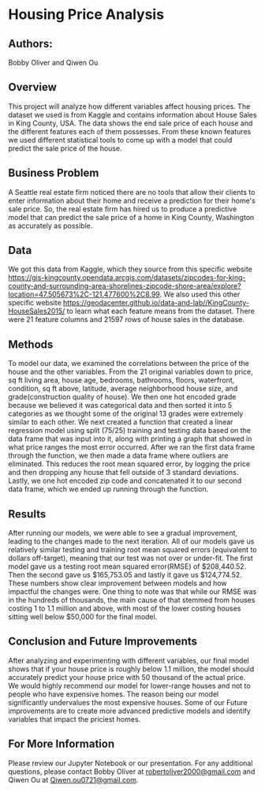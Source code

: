 # Housing Price Analysis

## Authors:
Bobby Oliver and Qiwen Ou

## Overview

This project will analyze how different variables affect housing prices. The dataset we used is from Kaggle and contains information about House Sales in King County, USA. The data shows the end sale price of each house and the different features each of them possesses. From these known features we used different statistical tools to come up with a model that could predict the sale price of the house.

## Business Problem

A Seattle real estate firm noticed there are no tools that allow their clients to enter information about their home and receive a prediction for their home's sale price. So, the real estate firm has hired us to produce a predictive model that can predict the sale price of a home in King County, Washington as accurately as possible.

## Data

We got this data from Kaggle, which they source from this specific website https://gis-kingcounty.opendata.arcgis.com/datasets/zipcodes-for-king-county-and-surrounding-area-shorelines-zipcode-shore-area/explore?location=47.505673%2C-121.477600%2C8.99. We also used this other specific website https://geodacenter.github.io/data-and-lab//KingCounty-HouseSales2015/ to learn what each feature means from the dataset. There were 21 feature columns and 21597 rows of house sales in the database. 

## Methods

To model our data, we examined the correlations between the price of the house and the other variables. From the 21 original variables down to price, sq ft living area, house age, bedrooms, bathrooms, floors, waterfront, condition, sq ft above, latitude, average neighborhood house size, and grade(construction quality of house). We then one hot encoded grade because we believed it was categorical data and then sorted it into 5 categories as we thought some of the original 13 grades were extremely similar to each other. We next created a function that created a linear regression model using split (75/25) training and testing data based on the data frame that was input into it, along with printing a graph that showed in what price ranges the most error occurred. After we ran the first data frame through the function, we then made a data frame where outliers are eliminated. This reduces the root mean squared error, by logging the price and then dropping any house that fell outside of 3 standard deviations. Lastly, we one hot encoded zip code and concatenated it to our second data frame, which we ended up running through the function.

## Results

After running our models, we were able to see a gradual improvement, leading to the changes made to the next iteration. All of our models gave us relatively similar testing and training root mean squared errors (equivalent to dollars off-target), meaning that our test was not over or under-fit. The first model gave us a testing root mean squared error(RMSE) of $208,440.52. Then the second gave us $165,753.05 and lastly it gave us $124,774.52. These numbers show clear improvement between models and how impactful the changes were. One thing to note was that while our RMSE was in the hundreds of thousands, the main cause of that stemmed from houses costing 1 to 1.1 million and above, with most of the lower costing houses sitting well below $50,000 for the final model.

## Conclusion and Future Improvements

After analyzing and experimenting with different variables, our final model shows that if your house price is roughly below 1.1 million, the model should accurately predict your house price with 50 thousand of the actual price. We would highly recommend our model for lower-range houses and not to people who have expensive homes. The reason being our model significantly undervalues the most expensive houses. Some of our Future improvements are to create more advanced predictive models and identify variables that impact the priciest homes. 

## For More Information

Please review our Jupyter Notebook or our presentation. For any additional questions, please contact Bobby Oliver at robertoliver2000@gmail.com and Qiwen Ou at Qiwen.ou0721@gmail.com.